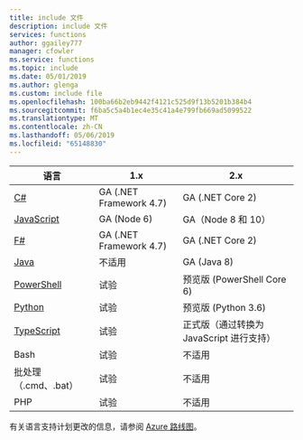 ```yaml
---
title: include 文件
description: include 文件
services: functions
author: ggailey777
manager: cfowler
ms.service: functions
ms.topic: include
ms.date: 05/01/2019
ms.author: glenga
ms.custom: include file
ms.openlocfilehash: 100ba66b2eb9442f4121c525d9f13b5201b384b4
ms.sourcegitcommit: f6ba5c5a4b1ec4e35c41a4e799fb669ad5099522
ms.translationtype: MT
ms.contentlocale: zh-CN
ms.lasthandoff: 05/06/2019
ms.locfileid: "65148830"
---
```

|语言                                 |1.x         |2.x|
|-----------------------------------------|------------|---|
|[C#](../articles/azure-functions/functions-reference-csharp.md)|GA (.NET Framework 4.7)|GA (.NET Core 2)|
|[JavaScript](../articles/azure-functions/functions-reference-node.md)|GA (Node 6)|GA（Node 8 和 10）|
|[F#](../articles/azure-functions/functions-reference-fsharp.md)|GA (.NET Framework 4.7)|GA (.NET Core 2)|
|[Java](../articles/azure-functions/functions-reference-java.md)|不适用|GA (Java 8)|
|[PowerShell](../articles/azure-functions/functions-reference-powershell.md) |试验|预览版 (PowerShell Core 6)|
|[Python](../articles/azure-functions/functions-reference-python.md)|试验|预览版 (Python 3.6)|
|[TypeScript](../articles/azure-functions/functions-reference-node.md#typescript) |试验|正式版（通过转换为 JavaScript 进行支持）|
|Bash                |试验|不适用|
|批处理（.cmd、.bat）  |试验|不适用|
|PHP                 |试验|不适用|



有关语言支持计划更改的信息，请参阅 [Azure 路线图](https://azure.microsoft.com/roadmap/?tag=functions)。

